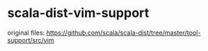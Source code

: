 scala-dist-vim-support
=====

original files:
https://github.com/scala/scala-dist/tree/master/tool-support/src/vim


